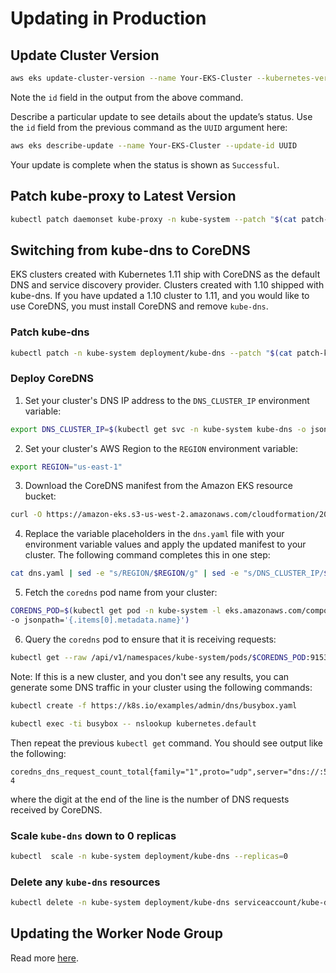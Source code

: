 # Updating in Production

## Update Cluster Version

```sh
aws eks update-cluster-version --name Your-EKS-Cluster --kubernetes-version 1.11
```

Note the `id` field in the output from the above command.

Describe a particular update to see details about the update’s status. Use the `id` field from the previous command as the `UUID` argument here:

```sh
aws eks describe-update --name Your-EKS-Cluster --update-id UUID
```

Your update is complete when the status is shown as `Successful`.

## Patch kube-proxy to Latest Version

```sh
kubectl patch daemonset kube-proxy -n kube-system --patch "$(cat patch-kube-proxy.yaml)"
```

## Switching from kube-dns to CoreDNS

EKS clusters created with Kubernetes 1.11 ship with CoreDNS as the default DNS and service discovery provider. Clusters created with 1.10 shipped with kube-dns. If you have updated a 1.10 cluster to 1.11, and you would like to use CoreDNS, you must install CoreDNS and remove `kube-dns`.

### Patch kube-dns

```sh
kubectl patch -n kube-system deployment/kube-dns --patch "$(cat patch-kube-dns.yaml)"
```

### Deploy CoreDNS

1. Set your cluster's DNS IP address to the `DNS_CLUSTER_IP` environment variable:

```sh
export DNS_CLUSTER_IP=$(kubectl get svc -n kube-system kube-dns -o jsonpath='{.spec.clusterIP}')
```

2. Set your cluster's AWS Region to the `REGION` environment variable:

```sh
export REGION="us-east-1"
```

3. Download the CoreDNS manifest from the Amazon EKS resource bucket:

```sh
curl -O https://amazon-eks.s3-us-west-2.amazonaws.com/cloudformation/2018-12-10/dns.yaml
```

4. Replace the variable placeholders in the `dns.yaml` file with your environment variable values and apply the updated manifest to your cluster\. The following command completes this in one step:

```sh
cat dns.yaml | sed -e "s/REGION/$REGION/g" | sed -e "s/DNS_CLUSTER_IP/$DNS_CLUSTER_IP/g" | kubectl apply -f -
```

5. Fetch the `coredns` pod name from your cluster:

```sh
COREDNS_POD=$(kubectl get pod -n kube-system -l eks.amazonaws.com/component=coredns \
-o jsonpath='{.items[0].metadata.name}')
```

6. Query the `coredns` pod to ensure that it is receiving requests:

```sh
kubectl get --raw /api/v1/namespaces/kube-system/pods/$COREDNS_POD:9153/proxy/metrics | grep 'coredns_dns_request_count_total'
```

Note: If this is a new cluster, and you don't see any results, you can generate some DNS traffic in your cluster using the following commands:

```sh
kubectl create -f https://k8s.io/examples/admin/dns/busybox.yaml

kubectl exec -ti busybox -- nslookup kubernetes.default
```

Then repeat the previous `kubectl get` command. You should see output like the following:

```text
coredns_dns_request_count_total{family="1",proto="udp",server="dns://:53",zone="."} 4
```

where the digit at the end of the line is the number of DNS requests received by CoreDNS.

### Scale `kube-dns` down to 0 replicas

```sh
kubectl  scale -n kube-system deployment/kube-dns --replicas=0
```

### Delete any `kube-dns` resources

```sh
kubectl delete -n kube-system deployment/kube-dns serviceaccount/kube-dns configmap/kube-dns
```

## Updating the Worker Node Group

Read more [here](Updating-Worker-Nodegroup.md).